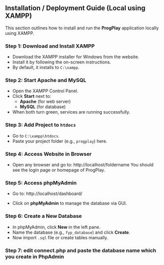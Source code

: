 ##  Installation / Deployment Guide (Local using XAMPP)

This section outlines how to install and run the **ProgPlay** application locally using XAMPP.

###  Step 1: Download and Install XAMPP
- Download the XAMPP installer for Windows from the website.
- Install it by following the on-screen instructions.
- By default, it installs to `C:\xampp`.

###  Step 2: Start Apache and MySQL
- Open the XAMPP Control Panel.
- Click **Start** next to:
  - **Apache** (for web server)
  - **MySQL** (for database)
- When both turn green, services are running successfully.


###  Step 3: Add Project to `htdocs`
- Go to `C:\xampp\htdocs`.
- Paste your project folder (e.g., `progplay`) here.

###  Step 4: Access Website in Browser
- Open any browser and go to: http://localhost/foldername
You should see the login page or homepage of ProgPlay.

###  Step 5: Access phpMyAdmin
- Go to: http://localhost/dashboard/

- Click on **phpMyAdmin** to manage the database via GUI.

###  Step 6: Create a New Database
- In phpMyAdmin, click **New** in the left pane.
- Name the database (e.g., `fyp_database`) and click **Create**.
- Now import `.sql` file or create tables manually.

### Step 7: edit connect.php and paste the database name which you create in PhpAdmin

